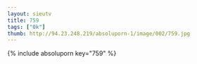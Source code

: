 ```yaml
--- 
layout: sieutv
title: 759
tags: ["0k"]
thumb: http://94.23.248.219/absoluporn-1/image/002/759.jpg
---
```

{% include absoluporn key="759" %} 
